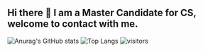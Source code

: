 ## Hi there 👋 I am a Master Candidate for CS, welcome to contact with me.
<!--
**TCcjx/TCcjx** is a ✨ _special_ ✨ repository because its `README.md` (this file) appears on your GitHub profile.

Here are some ideas to get you started:

- 🔭 I’m currently working on ...
- 🌱 I’m currently learning ...
- 👯 I’m looking to collaborate on ...
- 🤔 I’m looking for help with ...
- 💬 Ask me about ...
- 📫 How to reach me: ...
- 😄 Pronouns: ...
- ⚡ Fun fact: ...
-->
![Anurag's GitHub stats](https://github-readme-stats.vercel.app/api?username=TCcjx&theme=radical)
![Top Langs](https://github-readme-stats.vercel.app/api/top-langs/?username=TCcjx&theme=radical)
![visitors](https://visitor-badge.glitch.me/badge?page_id=TCcjx&left_color=green&right_color=red)


